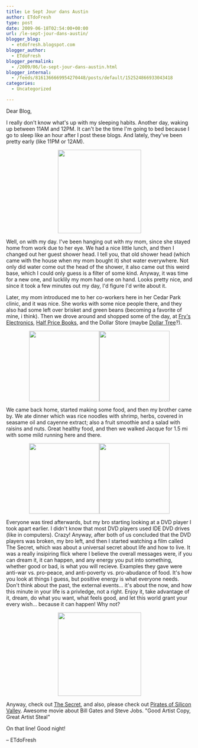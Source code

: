 ```yaml
---
title: Le Sept Jour dans Austin
author: ETdoFresh
type: post
date: 2009-06-18T02:54:00+00:00
url: /le-sept-jour-dans-austin/
blogger_blog:
  - etdofresh.blogspot.com
blogger_author:
  - ETdoFresh
blogger_permalink:
  - /2009/06/le-sept-jour-dans-austin.html
blogger_internal:
  - /feeds/8161366669954270448/posts/default/152524866933043418
categories:
  - Uncategorized

---
```

Dear Blog,

I really don't know what's up with my sleeping habits. Another day, waking up between 11AM and 12PM. It can't be the time I'm going to bed because I go to sleep like an hour after I post these blogs. And lately, they've been pretty early (like 11PM or 12AM).

<p align="center">
  <a href="http://lh4.ggpht.com/_yEPuIWl8ybE/SjmuWPVSqwI/AAAAAAAAAH8/mcG1MDEa76k/s1600/S6301606.JPG"><img src="http://lh4.ggpht.com/_yEPuIWl8ybE/SjmuWPVSqwI/AAAAAAAAAH8/mcG1MDEa76k/s288/S6301606.JPG" width="225" /></a>
</p>

Well, on with my day. I've been hanging out with my mom, since she stayed home from work due to her eye. We had a nice little lunch, and then I changed out her guest shower head. I tell you, that old shower head (which came with the house when my mom bought it) shot water everywhere. Not only did water come out the head of the shower, it also came out this weird base, which I could only guess is a filter of some kind. Anyway, it was time for a new one, and lucklily my mom had one on hand. Looks pretty nice, and since it took a few minutes out my day, I'd figure I'd write about it.

Later, my mom introduced me to her co-workers here in her Cedar Park clinic, and it was nice. She works with some nice people there, and they also had some left over brisket and green beans (becoming a favorite of mine, i think). Then we drove around and shopped some of the day, at [Fry's Electronics][1], [Half Price Books][2], and the Dollar Store (maybe [Dollar Tree][3]?).

<p align="center">
  <a href="http://lh3.ggpht.com/_yEPuIWl8ybE/SjmuWkgPQNI/AAAAAAAAAIE/r9LoJO_Q67s/s1600/S6301608.JPG"><img src="http://lh3.ggpht.com/_yEPuIWl8ybE/SjmuWkgPQNI/AAAAAAAAAIE/r9LoJO_Q67s/s288/S6301608.JPG" width="190" /></a><a href="http://lh3.ggpht.com/_yEPuIWl8ybE/SjmuXBFhTYI/AAAAAAAAAIU/NJ0_I-pOToQ/s1600/S6301612.JPG"><img src="http://lh3.ggpht.com/_yEPuIWl8ybE/SjmuXBFhTYI/AAAAAAAAAIU/NJ0_I-pOToQ/s288/S6301612.JPG" width="190" /></a>
</p>

We came back home, started making some food, and then my brother came by. We ate dinner which was rice noodles with shrimp, herbs, covered in seasame oil and cayenne extract; also a fruit smoothie and a salad with raisins and nuts. Great healthy food, and then we walked Jacque for 1.5 mi with some mild running here and there.

<p align="center">
  <a href="http://lh5.ggpht.com/_yEPuIWl8ybE/SjmuXj55cYI/AAAAAAAAAIc/c6vonYe8ymE/s1600/S6301611.JPG"><img src="http://lh5.ggpht.com/_yEPuIWl8ybE/SjmuXj55cYI/AAAAAAAAAIc/c6vonYe8ymE/s288/S6301611.JPG" width="190" /></a><a href="http://lh4.ggpht.com/_yEPuIWl8ybE/SjmuWza_BCI/AAAAAAAAAIM/0qXKAzXWV3U/s1600/S6301610.JPG"><img src="http://lh4.ggpht.com/_yEPuIWl8ybE/SjmuWza_BCI/AAAAAAAAAIM/0qXKAzXWV3U/s288/S6301610.JPG" width="190" /></a>
</p>

Everyone was tired afterwards, but my bro starting looking at a DVD player I took apart earlier. I didn't know that most DVD players used IDE DVD drives (like in computers). Crazy! Anyway, after both of us concluded that the DVD players was broken, my bro left, and then I started watching a film called The Secret, which was about a universal secret about life and how to live. It was a really insipiring flick where I believe the overall messages were, if you can dream it, it can happen, and any energy you put into something, whether good or bad, is what you will recieve. Examples they gave were anti-war vs. pro-peace, and anti-poverty vs. pro-abudance of food. It's how you look at things I guess, but positive energy is what everyone needs. Don't think about the past, the external events... it's about the now, and how this minute in your life is a privledge, not a right. Enjoy it, take advantage of it, dream, do what you want, what feels good, and let this world grant your every wish... because it can happen! Why not?

<p align="center">
  <a href="http://lh5.ggpht.com/_yEPuIWl8ybE/SjmzKETXTSI/AAAAAAAAAIk/OT74y8_fIX4/s1600/S6301613.JPG"><img src="http://lh5.ggpht.com/_yEPuIWl8ybE/SjmzKETXTSI/AAAAAAAAAIk/OT74y8_fIX4/s288/S6301613.JPG" width="225" /></a>
</p>

Anyway, check out [The Secret][4], and also, please check out [Pirates of Silicon Valley][5]. Awesome movie about Bill Gates and Steve Jobs. "Good Artist Copy, Great Artist Steal"

On that line! Good night!

&#8211; ETdoFresh

 [1]: http://frys.com/
 [2]: http://www.halfpricebooks.com/
 [3]: http://www.dollartree.com/home.jsp
 [4]: http://www.thesecret.tv/
 [5]: http://www.imdb.com/title/tt0168122/